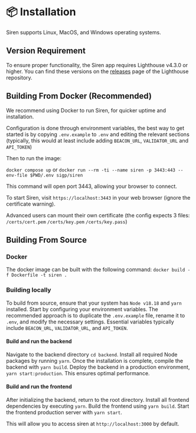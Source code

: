 # 📦 Installation

Siren supports Linux, MacOS, and Windows operating systems.

## Version Requirement

To ensure proper functionality, the Siren app requires Lighthouse v4.3.0 or higher. You can find these versions on the [releases](https://github.com/sigp/lighthouse/releases) page of the Lighthouse repository.

## Building From Docker (Recommended)

We recommend using Docker to run Siren, for quicker uptime and installation.

Configuration is done through environment variables, the best way to get started is by copying `.env.example` to `.env` and editing the relevant sections (typically, this would at least include adding `BEACON_URL`, `VALIDATOR_URL` and `API_TOKEN`)

Then to run the image:

`docker compose up`
or
`docker run --rm -ti --name siren -p 3443:443 --env-file $PWD/.env sigp/siren`

This command will open port 3443, allowing your browser to connect.


To start Siren, visit `https://localhost:3443` in your web browser (ignore the certificate warning).

Advanced users can mount their own certificate (the config expects 3 files: `/certs/cert.pem` `/certs/key.pem` `/certs/key.pass`)

## Building From Source

### Docker

The docker image can be built with the following command:
`docker build -f Dockerfile -t siren .`

### Building locally

To build from source, ensure that your system has `Node v18.18` and `yarn` installed. Start by configuring your environment variables. The recommended approach is to duplicate the `.env.example` file, rename it to `.env`, and modify the necessary settings. Essential variables typically include `BEACON_URL`, `VALIDATOR_URL`, and `API_TOKEN`.

#### Build and run the backend
Navigate to the backend directory `cd backend`. Install all required Node packages by running `yarn`. Once the installation is complete, compile the backend with `yarn build`. Deploy the backend in a production environment, `yarn start:production`. This ensures optimal performance.


#### Build and run the frontend
After initializing the backend, return to the root directory. Install all frontend dependencies by executing `yarn`. Build the frontend using `yarn build`. Start the frontend production server with `yarn start`.

This will allow you to access siren at `http://localhost:3000` by default.
